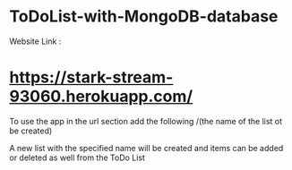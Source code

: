 # ToDoList-with-MongoDB-database

Website Link : 
# https://stark-stream-93060.herokuapp.com/

To use the app in the url section add the following /(the name of the list ot be created)

A new list with the specified name will be created and items can be added or deleted as well from the ToDo List
